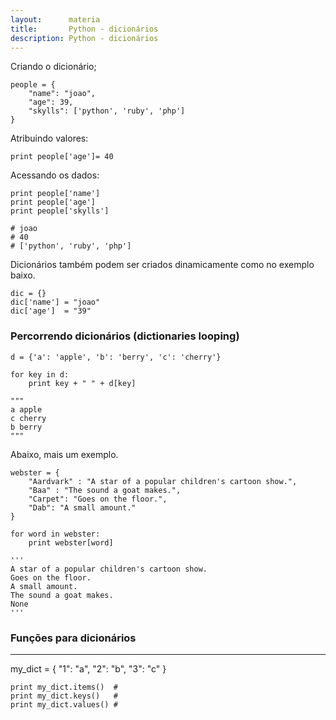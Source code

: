 ```yaml
---
layout:      materia
title:       Python - dicionários
description: Python - dicionários
---
```



    
Criando o dicionário;

    people = {
        "name": "joao",
        "age": 39,
        "skylls": ['python', 'ruby', 'php']
    }

Atribuindo valores:

    print people['age']= 40

Acessando os dados:

    print people['name']
    print people['age']
    print people['skylls']

    # joao
    # 40
    # ['python', 'ruby', 'php']


Dicionários também podem ser criados dinamicamente como no exemplo baixo.

    dic = {}
    dic['name'] = "joao"
    dic['age']  = "39"


### Percorrendo dicionários (dictionaries looping)

    d = {'a': 'apple', 'b': 'berry', 'c': 'cherry'}

    for key in d:
        print key + " " + d[key]

    """
    a apple
    c cherry
    b berry
    """

Abaixo, mais um exemplo.

    webster = {
        "Aardvark" : "A star of a popular children's cartoon show.",
        "Baa" : "The sound a goat makes.",
        "Carpet": "Goes on the floor.",
        "Dab": "A small amount."
    }

    for word in webster:
        print webster[word]

    '''
    A star of a popular children's cartoon show.
    Goes on the floor.
    A small amount.
    The sound a goat makes.
    None
    '''

### Funções para dicionários

<hr>
    my_dict = {
        "1": "a",
        "2": "b",
        "3": "c"
    }

    print my_dict.items()  #
    print my_dict.keys()   #
    print my_dict.values() #


